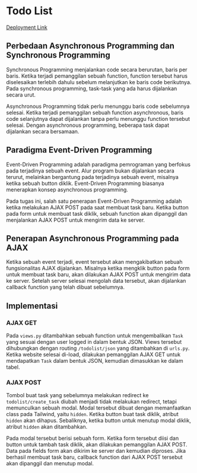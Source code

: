 # Todo List

[Deployment Link](https://assignment-bonaventuragal.herokuapp.com/todolist)

## Perbedaan Asynchronous Programming dan Synchronous Programming
Synchronous Programming menjalankan code secara berurutan, baris per baris. Ketika terjadi pemanggilan sebuah function, function tersebut harus diselesaikan terlebih dahulu sebelum melanjutkan ke baris code berikutnya. Pada synchronous programming, task-task yang ada harus dijalankan secara urut.

Asynchronous Programming tidak perlu menunggu baris code sebelumnya selesai. Ketika terjadi pemanggilan sebuah function asynchronous, baris code selanjutnya dapat dijalankan tanpa perlu menunggu function tersebut selesai. Dengan asynchronous programming, beberapa task dapat dijalankan secara bersamaan.

## Paradigma Event-Driven Programming
Event-Driven Programming adalah paradigma pemrograman yang berfokus pada terjadinya sebuah event. Alur program bukan dijalankan secara terurut, melainkan bergantung pada terjadinya sebuah event, misalnya ketika sebuah button diklik. Event-Driven Programming biasanya menerapkan konsep asynchronous programming.

Pada tugas ini, salah satu penerapan Event-Driven Programming adalah ketika melakukan AJAX POST pada saat membuat task baru. Ketika button pada form untuk membuat task diklik, sebuah function akan dipanggil dan menjalankan AJAX POST untuk mengirim data ke server.

## Penerapan Asynchronous Programming pada AJAX
Ketika sebuah event terjadi, event tersebut akan mengakibatkan sebuah fungsionalitas AJAX dijalankan. Misalnya ketika mengklik button pada form untuk membuat task baru, akan dilakukan AJAX POST untuk mengirim data ke server. Setelah server selesai mengolah data tersebut, akan dijalankan callback function yang telah dibuat sebelumnya.

## Implementasi

### AJAX GET
Pada `views.py` ditambahkan sebuah function untuk mengembalikan `Task` yang sesuai dengan user logged in dalam bentuk JSON. Views tersebut dihubungkan dengan routing `/todolist/json` yang ditambahkan di `urls.py`. Ketika website selesai di-load, dilakukan pemanggilan AJAX GET untuk mendapatkan `Task` dalam bentuk JSON, kemudian dimasukkan ke dalam tabel.

### AJAX POST
Tombol buat task yang sebelumnya melakukan redirect ke `todolist/create_task` diubah menjadi tidak melakukan redirect, tetapi memunculkan sebuah modal. Modal tersebut dibuat dengan memanfaatkan class pada Tailwind, yaitu `hidden`. Ketika button buat task diklik, atribut `hidden` akan dihapus. Sebaliknya, ketika button untuk menutup modal diklik, atribut `hidden` akan ditambahkan.

Pada modal tersebut berisi sebuah form. Ketika form tersebut diisi dan button untuk tambah task diklik, akan dilakukan pemanggilan AJAX POST. Data pada fields form akan dikirim ke server dan kemudian diproses. Jika berhasil membuat task baru, callback function dari AJAX POST tersebut akan dipanggil dan menutup modal.